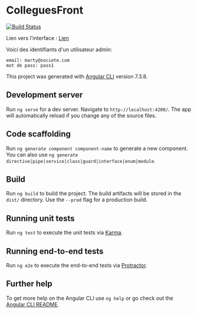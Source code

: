 # ColleguesFront

[![Build Status](https://travis-ci.org/NicoSimplon/collegues-front.svg?branch=master)](https://travis-ci.org/NicoSimplon/collegues-front)

Lien vers l'interface : [Lien](https://nicosimplon.github.io/collegues-front/)

Voici des identifiants d'un utilisateur admin: 

    email: marty@societe.com
    mot de pass: pass1

This project was generated with [Angular CLI](https://github.com/angular/angular-cli) version 7.3.8.

## Development server

Run `ng serve` for a dev server. Navigate to `http://localhost:4200/`. The app will automatically reload if you change any of the source files.

## Code scaffolding

Run `ng generate component component-name` to generate a new component. You can also use `ng generate directive|pipe|service|class|guard|interface|enum|module`.

## Build

Run `ng build` to build the project. The build artifacts will be stored in the `dist/` directory. Use the `--prod` flag for a production build.

## Running unit tests

Run `ng test` to execute the unit tests via [Karma](https://karma-runner.github.io).

## Running end-to-end tests

Run `ng e2e` to execute the end-to-end tests via [Protractor](http://www.protractortest.org/).

## Further help

To get more help on the Angular CLI use `ng help` or go check out the [Angular CLI README](https://github.com/angular/angular-cli/blob/master/README.md).

